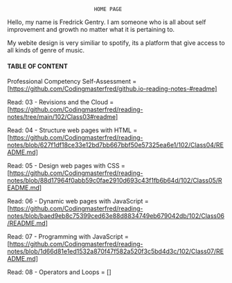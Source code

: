                                 HOME PAGE

Hello, my name is Fredrick Gentry.
I am someone who is all about self improvement and growth no matter what it is pertaining to.

My webite design is very similiar to spotify, its a platform that give access to all kinds of genre of music.


#### TABLE OF CONTENT


Professional Competency Self-Assessment = [https://github.com/Codingmasterfred/github.io-reading-notes-#readme]

Read: 03 - Revisions and the Cloud = [https://github.com/Codingmasterfred/reading-notes/tree/main/102/Class03#readme]

Read: 04 - Structure web pages with HTML = [https://github.com/Codingmasterfred/reading-notes/blob/627f1df18ce33e12bd7bb667bbf50e57325ea6e1/102/Class04/README.md]

Read: 05 - Design web pages with CSS = [https://github.com/Codingmasterfred/reading-notes/blob/88d17964f0abb59c0fae2910d693c43f1fb6b64d/102/Class05/README.md]

Read: 06 - Dynamic web pages with JavaScript = [https://github.com/Codingmasterfred/reading-notes/blob/baed9eb8c75399ced63e88d8834749eb679042db/102/Class06/README.md]

Read: 07 - Programming with JavaScript = [https://github.com/Codingmasterfred/reading-notes/blob/1d66d81e1ed1532a870f47f582a520f3c5bd4d3c/102/Class07/README.md]

Read: 08 - Operators and Loops = []
